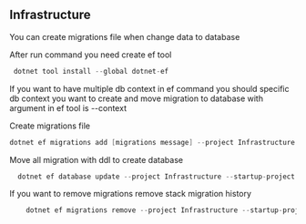 ## Infrastructure

You can create migrations file when change data to database

After run command you need create ef tool 


```csharp
 dotnet tool install --global dotnet-ef
```


If you want to have multiple db context in ef command you should 
specific db context you want to create and move migration to database with
argument in ef tool is --context


Create migrations file

```csharp
dotnet ef migrations add [migrations message] --project Infrastructure --startup-project WebApi --output-dir Data/Migrations
```

Move all migration with ddl to create database 

```csharp
  dotnet ef database update --project Infrastructure --startup-project WebApi
```

If you want to remove migrations remove stack migration history

```csharp
    dotnet ef migrations remove --project Infrastructure --startup-project WebApi
```